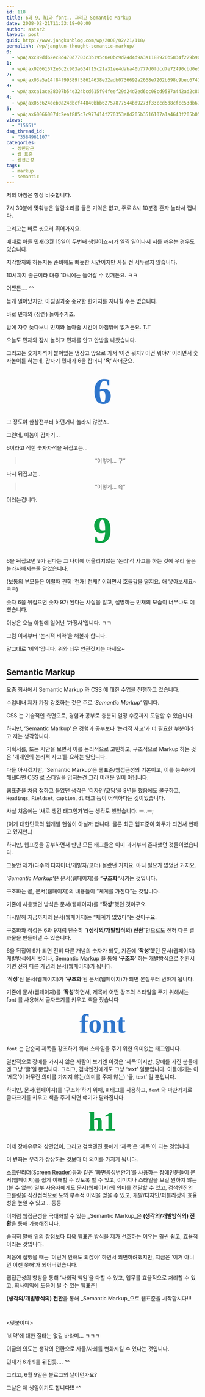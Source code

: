 ```yaml
---
id: 118
title: 6과 9, h1과 font.. 그리고 Semantic Markup
date: 2008-02-21T11:33:18+00:00
author: astar2
layout: post
guid: http://www.jangkunblog.com/wp/2008/02/21/118/
permalink: /wp/jangkun-thought-semantic-markup/
0:
  - wpAjaxc89dd62ec8d470d7703c3b195c0e0bc9d24d4d9a3a1188920b5834f229b9001ca3d20c08ba350728866510d076cdae88
1:
  - wpAjax02061572e6c2c903a634f15c21a31ee4daba40b777d0fdcd7e72490cbd0e5c7b0dc1e1d75d44d0579416edc740265713
2:
  - wpAjax03a5a14f84f99389f58614638e32adb0736692a2668e7202b598c9bec6741a5e8f9656e1f3def135ac5fc07f4d3086a3
3:
  - wpAjaxca1ace28307b54e324bcd615f94feef29d24d2ed6cc08cd9587a442ad2c80a8bc31bb3e51734736b3a5ab77c9d9fa75e
4:
  - wpAjax05c624eeb0a24dbcf44840bbb62757877544bd9273f33ccd5d8cfcc53db67fec0e9cc8c11b1a2871f61fc8762e84a1ae
5:
  - wpAjax60066007dc2eaf885c7c977414f270353e8d205b3516107a1a4643f205b052ecab5e25577fcc64748364fdd478a823d6
views:
  - "15651"
dsq_thread_id:
  - "3584961107"
categories:
  - 성민장군
  - 웹 표준
  - 웹접근성
tags:
  - markup
  - semantic
---
```

저의 아침은 항상 비슷합니다.
  
7시 30분에 맞춰놓은 알람소리를 들은 기억은 없고, 주로 8시 10분경 혼자 놀라서 깹니다.
  
그리고는 바로 씻으러 뛰어가지요.
  
때때로 아들 [민재](http://www.flickr.com/photos/jangkunblog/)(3월 15일이 두번째 생일이죠~)가 일찍 일어나서 저를 깨우는 경우도 있습니다.
  
지각할까봐 허둥지둥 준비해도 빠듯한 시간이지만 사실 전 서두르지 않습니다.
  
10시까지 출근이라 대충 10시에는 들어갈 수 있거든요. ㅋㅋ

어쨌든&#8230;. ^^
  
늦게 일어났지만, 아침일과중 중요한 한가지를 지나칠 수는 없습니다.
  
바로 민재와 (잠깐) 놀아주기죠.
  
밤에 자주 늦다보니 민재와 놀아줄 시간이 아침밖에 없거든요. T.T

오늘도 민재와 잠시 놀려고 민재를 안고 안방을 나왔습니다.
  
그리고는 숫자자석이 붙어있는 냉장고 앞으로 가서 &#8216;이건 뭐지? 이건 뭐야?&#8217; 이러면서 숫자놀이를 하는데, 갑자기 민재가 6을 잡더니 &#8216;**육**&#8216; 하더군요.

<h3 style="margin: 0px; font: bold 7em tahoma; color: #2d75cc; text-align: center; padding: 0px">
  6
</h3>

그 정도야 한참전부터 하던거니 놀라지 않았죠.
  
그런데, 이놈이 갑자기&#8230;
  
6이라고 적힌 숫자자석을 뒤집고는&#8230;

<div class="blockquote" style="text-align:center;">
  <blockquote>
    <p>
      &#8220;이렇게&#8230; 구&#8221;
    </p>
  </blockquote>
</div>

다시 뒤집고는..

<div class="blockquote" style="text-align:center;">
  <blockquote>
    <p>
      &#8220;이렇게&#8230; 육&#8221;
    </p>
  </blockquote>
</div>

이러는겁니다.

<h3 style="margin: 0px; font: bold 7em tahoma; color: #0ca445; text-align: center; padding: 0px">
  9
</h3>

6을 뒤집으면 9가 된다는 그 나이에 어울리지않는 &#8216;논리&#8217;적 사고를 하는 것에 우리 둘은 놀라자빠지는줄 알았습니다.
  
(보통의 부모들은 이럴때 괜히 &#8216;천재! 천재!&#8217; 이러면서 호들갑을 떨지요. 애 낳아보세요~ ㅋㅋ)
  
숫자 6을 뒤집으면 숫자 9가 된다는 사실을 알고, 설명하는 민재의 모습이 너무나도 예뻤습니다.

이상은 오늘 아침에 일어난 &#8216;가정사&#8217;입니다. ㅋㅋ
  
그럼 이제부터 &#8216;논리적 비약&#8217;을 해볼까 합니다.
  
말그대로 &#8216;비약&#8217;입니다. 위와 너무 연관짓지는 마세요~

<h2 style="padding-bottom: 5px; margin: 40px 0px 10px; border-bottom: #000 3px solid">
  Semantic Markup
</h2>

요즘 회사에서 Semantic Markup 과 CSS 에 대한 수업을 진행하고 있습니다.
  
수업내내 제가 가장 강조하는 것은 주로 &#8216;_Semantic Markup_&#8216; 입니다.

CSS 는 기술적인 측면으로, 경험과 공부로 충분히 일정 수준까지 도달할 수 있습니다.
  
하지만, &#8216;Semantic Markup&#8217; 은 경험과 공부보다 &#8216;논리적 사고&#8217;가 더 필요한 부분이라고 저는 생각합니다.
  
기획서를, 또는 시안을 보면서 이를 논리적으로 고민하고, 구조적으로 Markup 하는 것은 &#8216;개개인의 논리적 사고&#8217;를 요하는 일입니다.
  
다들 아시겠지만, &#8216;Semantic Markup&#8217;은 웹표준/웹접근성의 기본이고, 이를 능숙하게 해낸다면 CSS 로 스타일을 입히는건 그리 어려운 일이 아닙니다.

웹표준을 처음 접하고 들었던 생각은 &#8216;디자인/코딩&#8217;을 8년을 했음에도 불구하고, `Headings`, `Fieldset`, `caption`, `dl` 태그 등이 어색하다는 것이었습니다.
  
사실 처음에는 &#8216;새로 생긴 태그인가&#8217;라는 생각도 했었습니다. ㅡ..ㅡ;
  
(이게 대한민국의 웹개발 현실이 아닐까 합니다. 물론 최근 웹표준이 화두가 되면서 변하고 있지만..)
  
하지만, 웹표준을 공부하면서 만난 모든 태그들은 이미 과거부터 존재했던 것들이었습니다.
  
그동안 제가(다수의 디자이너/개발자/코더) 몰랐던 거지요. 아니 필요가 없었던 거지요.

&#8216;_Semantic Markup_&#8216;은 문서(웹페이지)를 &#8220;**구조화**&#8220;시키는 것입니다.
  
구조화는 곧, 문서(웹페이지)의 내용들이 &#8220;체계를 가진다&#8221;는 것입니다.
  
기존에 사용했던 방식은 문서(웹페이지)를 &#8220;**작성**&#8220;했던 것이구요.
  
다시말해 지금까지의 문서(웹페이지)는 &#8220;체계가 없었다&#8221;는 것이구요.

구조화와 작성은 6과 9처럼 단순히 &#8220;**(생각의/개발방식의) 전환**&#8220;만으로도 전혀 다른 결과물을 만들어낼 수 있습니다.
  
6을 뒤집어 9가 되면 전혀 다른 개념의 숫자가 되듯, 기존에 &#8216;**작성**&#8216;했던 문서(웹페이지) 개발방식에서 벗어나, Semantic Markup 을 통해 &#8216;**구조화**&#8216; 하는 개발방식으로 전환시키면 전혀 다른 개념의 문서(웹페이지)가 됩니다.
  
&#8216;**작성**&#8216;된 문서(웹페이지)가 &#8216;**구조화**&#8216;된 문서(웹페이지)가 되면 본질부터 변하게 됩니다.

기존에 문서(웹페이지)를 &#8216;**작성**&#8216;하면서, 제목에 어떤 강조의 스타일을 주기 위해서는 font 를 사용해서 글자크기를 키우고 색을 줬습니다

<h3 style="margin: 0px; font: bold 5em tahoma; color: #2d75cc; text-align: center; padding: 0px">
  font
</h3>

`font` 는 단순히 제목을 강조하기 위해 스타일을 주기 위한 의미없는 태그입니다.
  
일반적으로 장애를 가지지 않은 사람이 보기엔 이것은 &#8216;제목&#8217;이지만, 장애를 가진 분들에겐 그냥 &#8216;글&#8217;일 뿐입니다. 그리고, 검색엔진에게도 그냥 &#8216;text&#8217; 일뿐입니다. 이들에게는 이 &#8216;제목&#8217;이 아무런 의미를 가지지 않는(의미를 주지 않는) &#8216;글, text&#8217; 일 뿐입니다.

하지만, 문서(웹페이지)를 &#8216;구조화&#8217;하기 위해, `H` 태그를 사용하고, `font` 와 마찬가지로 글자크기를 키우고 색을 주게 되면 얘기가 달라집니다.

<h3 style="margin: 0px; font: bold 5em tahoma; color: #0ca445; text-align: center; padding: 0px">
  h1
</h3>

이제 장애유무와 상관없이, 그리고 검색엔진 등에게 &#8216;제목&#8217;은 &#8216;제목&#8217;이 되는 것입니다.
  
이 변화는 우리가 상상하는 것보다 더 의미를 가지게 됩니다.

스크린리더(Screen Reader)등과 같은 &#8216;화면음성변환기&#8217;를 사용하는 장애인분들이 문서(웹페이지)를 쉽게 이해할 수 있도록 할 수 있고, 이미지나 스타일을 보길 원하지 않는(볼 수 없는) 일부 사용자에게도 문서(웹페이지)의 의미를 전달할 수 있고, 검색엔진의 크롤링을 직간접적으로 도와 부수적 이익을 얻을 수 있고, 개발/디자인/퍼블리싱의 효율성을 높일 수 있고&#8230; 등등

이처럼 웹접근성을 극대화할 수 있는 _Semantic Markup_은 **(생각의/개발방식의) 전환**을 통해 가능해집니다.
  
솔직히 말해 위의 장점보다 더욱 웹표준 방식을 제가 선호하는 이유는 훨씬 쉽고, 효율적이라는 것입니다.
  
처음에 접했을 때는 &#8216;이런거 안해도 되잖아&#8217; 하면서 외면하려했지만, 지금은 &#8216;이거 아니면 이젠 못해&#8217;가 되어버렸습니다.
  
웹접근성의 향상을 통해 &#8216;사회적 책임&#8217;을 다할 수 있고, 업무를 효율적으로 처리할 수 있고, 회사이익에 도움이 될 수 있는 웹표준!
  
**(생각의/개발방식의) 전환**을 통해 _Semantic Markup_으로 웹표준을 시작합시다!!!

<em style="display: block; padding-top: 30px; font-style: normal"><덧붙이며></em>
  
&#8216;비약&#8217;에 대한 질타는 없길 바라며&#8230; ㅋㅋㅋ
  
이글의 의도는 생각의 전환으로 사물/사회를 변화시킬 수 있다는 것입니다.
  
민재가 6과 9를 뒤집듯&#8230;. ^^

그리고, 6월 9일은 블로그의 날이던가요?
  
그날은 제 생일이기도 합니다!!! ^^